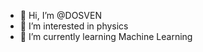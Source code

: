 - 👋 Hi, I’m @DOSVEN
- 👀 I’m interested in physics
- 🌱 I’m currently learning Machine Learning

<!---
DOSVEN/DOSVEN is a ✨ special ✨ repository because its `README.md` (this file) appears on your GitHub profile.
You can click the Preview link to take a look at your changes.
--->
